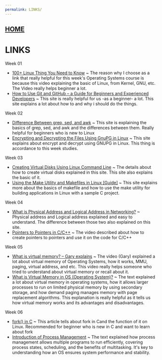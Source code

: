 ```yaml
---
permalink: LINKS/
---
```


## [HOME](../)

# LINKS

Week 01
- [100+ Linux Thing You Need to Know](https://www.youtube.com/watch?v=LKCVKw9CzFo)
  ~ The reason why I choose as a link that really helpful for this week's Operating Systems course is because this video explaining the basic of Linux, from Kernel, GNU, etc. The Video really helps beginner a lot.
- [How to Use Git and GitHub – a Guide for Beginners and Experienced Developers](https://www.freecodecamp.org/news/guide-to-git-github-for-beginners-and-experienced-devs/)
  ~ This site is really helpful for us -as a beginner- a lot. This site explains a lot about how to and why i should do the things. 

Week 02
- [Difference Between grep, sed, and awk](https://www.baeldung.com/linux/grep-sed-awk-differences)
  ~ This site is explaining the basics of grep, sed, and awk and the differences between them. Really helpful for beginners who is new to Linux
- [Encrypting and Decrypting the Files Using GnuPG in Linux](https://www.geeksforgeeks.org/encrypting-and-decrypting-the-files-using-gnupg-in-linux/)
  ~ This site explains about encrypt and decrypt using GNUPG in Linux. This thing is accordance to this week studies.

Week 03
- [Creating Virtual Disks Using Linux Command Line](https://www.linuxandubuntu.com/home/creating-virtual-disks-using-linux-command-line/)
  ~ The details about how to create virtual disks explained in this site. This site also explains the basic of it.
- [Using the Make Utility and Makefiles in Linux [Guide]](https://linuxhandbook.com/using-make/)
  ~ This site explains more about the basics of makefile and how to use the make utility for building applications in Linux with a sample C project.

Week 04
- [What is Physical Address and Logical Address in Networking?](https://www.geeksforgeeks.org/what-is-physical-address-and-logical-address-in-networking/)
  ~ Physical address and Logical address explained and easy to understand. The difference between those two also explained on this site.
- [Pointers to Pointers in C/C++](https://youtu.be/d3kd5KbGB48?si=8BwtmudEvzzxsEpr)
  ~ The video described about how to create pointers to pointers and use it on the code for C/C++

Week 05
- [What is virtual memory? – Gary explains](https://youtu.be/2quKyPnUShQ?si=isDxT5F2imUkBQbT)
  ~ The video (Gary) explained a lot about virtual memory of Operating Systems, how it works, MMU, paging, virtual address, and etc. This video really helps someone who tried to understand about virtual memory or recall about it.
- [What is Virtual Memory in OS (Operating System)?](https://www.javatpoint.com/os-virtual-memory#:~:text=What%20is%20Virtual%20Memory%20in%20OS%20(Operating%20System)?%20Virtual%20Memory)
  ~ The text explained a lot about virtual memory in operating systems, how it allows larger processes to run on limited physical memory by using secondary storage, and how demand paging manages memory with page replacement algorithms. This explanation is really helpful as it tells us how virtual memory works and its advantages and disadvantages.

Week 06
- [fork() in C](https://www.geeksforgeeks.org/fork-system-call/)
  ~ This article tells about fork in Cand the function of it on Linux. Recommended for beginner who is new in C and want to learn about fork
- [Introduction of Process Management](https://www.geeksforgeeks.org/introduction-of-process-management/)
  ~ The text explained how process management allows multiple programs to run efficiently, covering process states, scheduling, and the benefits of multitasking. It's key to understanding how an OS ensures system performance and stability.
